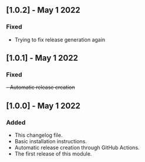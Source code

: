 ## [1.0.2] - May 1 2022
### Fixed
- Trying to fix release generation again

## [1.0.1] - May 1 2022
### Fixed
~~- Automatic release creation~~

## [1.0.0] - May 1 2022
### Added
- This changelog file.
- Basic installation instructions.
- Automatic release creation through GitHub Actions.
- The first release of this module.